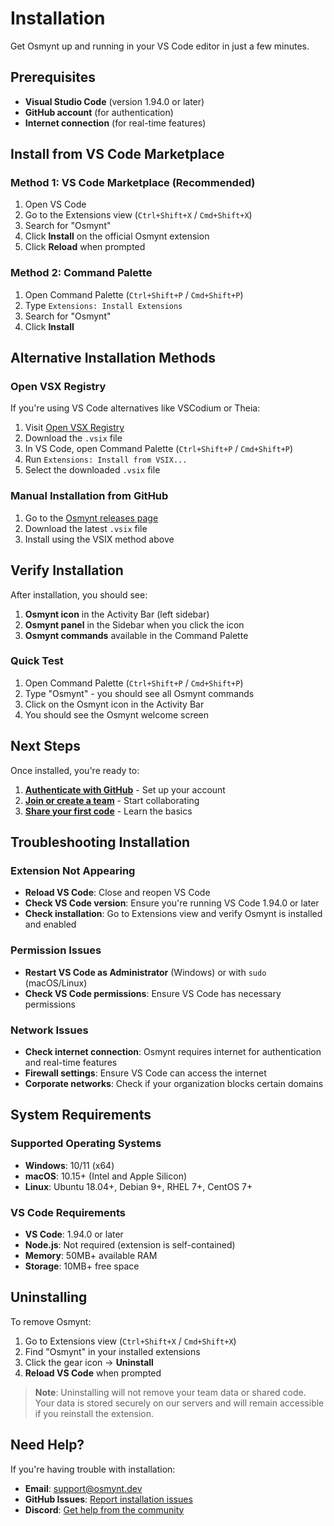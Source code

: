 # Installation

Get Osmynt up and running in your VS Code editor in just a few minutes.

## Prerequisites

- **Visual Studio Code** (version 1.94.0 or later)
- **GitHub account** (for authentication)
- **Internet connection** (for real-time features)

## Install from VS Code Marketplace

### Method 1: VS Code Marketplace (Recommended)

1. Open VS Code
2. Go to the Extensions view (`Ctrl+Shift+X` / `Cmd+Shift+X`)
3. Search for "Osmynt"
4. Click **Install** on the official Osmynt extension
5. Click **Reload** when prompted

### Method 2: Command Palette

1. Open Command Palette (`Ctrl+Shift+P` / `Cmd+Shift+P`)
2. Type `Extensions: Install Extensions`
3. Search for "Osmynt"
4. Click **Install**

## Alternative Installation Methods

### Open VSX Registry

If you're using VS Code alternatives like VSCodium or Theia:

1. Visit [Open VSX Registry](https://open-vsx.org/extension/osmynt/osmynt)
2. Download the `.vsix` file
3. In VS Code, open Command Palette (`Ctrl+Shift+P` / `Cmd+Shift+P`)
4. Run `Extensions: Install from VSIX...`
5. Select the downloaded `.vsix` file

### Manual Installation from GitHub

1. Go to the [Osmynt releases page](https://github.com/moeen-mahmud/osmynt/releases)
2. Download the latest `.vsix` file
3. Install using the VSIX method above

## Verify Installation

After installation, you should see:

1. **Osmynt icon** in the Activity Bar (left sidebar)
2. **Osmynt panel** in the Sidebar when you click the icon
3. **Osmynt commands** available in the Command Palette

### Quick Test

1. Open Command Palette (`Ctrl+Shift+P` / `Cmd+Shift+P`)
2. Type "Osmynt" - you should see all Osmynt commands
3. Click on the Osmynt icon in the Activity Bar
4. You should see the Osmynt welcome screen

## Next Steps

Once installed, you're ready to:

1. **[Authenticate with GitHub](authentication.md)** - Set up your account
2. **[Join or create a team](teams.md)** - Start collaborating
3. **[Share your first code](first-share.md)** - Learn the basics

## Troubleshooting Installation

### Extension Not Appearing

- **Reload VS Code**: Close and reopen VS Code
- **Check VS Code version**: Ensure you're running VS Code 1.94.0 or later
- **Check installation**: Go to Extensions view and verify Osmynt is installed and enabled

### Permission Issues

- **Restart VS Code as Administrator** (Windows) or with `sudo` (macOS/Linux)
- **Check VS Code permissions**: Ensure VS Code has necessary permissions

### Network Issues

- **Check internet connection**: Osmynt requires internet for authentication and real-time features
- **Firewall settings**: Ensure VS Code can access the internet
- **Corporate networks**: Check if your organization blocks certain domains

## System Requirements

### Supported Operating Systems

- **Windows**: 10/11 (x64)
- **macOS**: 10.15+ (Intel and Apple Silicon)
- **Linux**: Ubuntu 18.04+, Debian 9+, RHEL 7+, CentOS 7+

### VS Code Requirements

- **VS Code**: 1.94.0 or later
- **Node.js**: Not required (extension is self-contained)
- **Memory**: 50MB+ available RAM
- **Storage**: 10MB+ free space

## Uninstalling

To remove Osmynt:

1. Go to Extensions view (`Ctrl+Shift+X` / `Cmd+Shift+X`)
2. Find "Osmynt" in your installed extensions
3. Click the gear icon → **Uninstall**
4. **Reload VS Code** when prompted

> **Note**: Uninstalling will not remove your team data or shared code. Your data is stored securely on our servers and will remain accessible if you reinstall the extension.

## Need Help?

If you're having trouble with installation:

- **Email**: [support@osmynt.dev](mailto:support@osmynt.dev)
- **GitHub Issues**: [Report installation issues](https://github.com/moeen-mahmud/osmynt/issues)
- **Discord**: [Get help from the community](https://discord.gg/osmynt)
